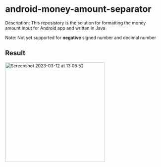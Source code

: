 # android-money-amount-separator
Description: This reposistory is the solution for formatting the money amount input for Android app and written in Java

Note: Not yet supported for <b>negative</b> signed number and decimal number

## Result

<img width="322" alt="Screenshot 2023-03-12 at 13 06 52" src="https://user-images.githubusercontent.com/103407192/224527471-285b88d2-688e-4e85-b136-d45d0dd158d6.png">
